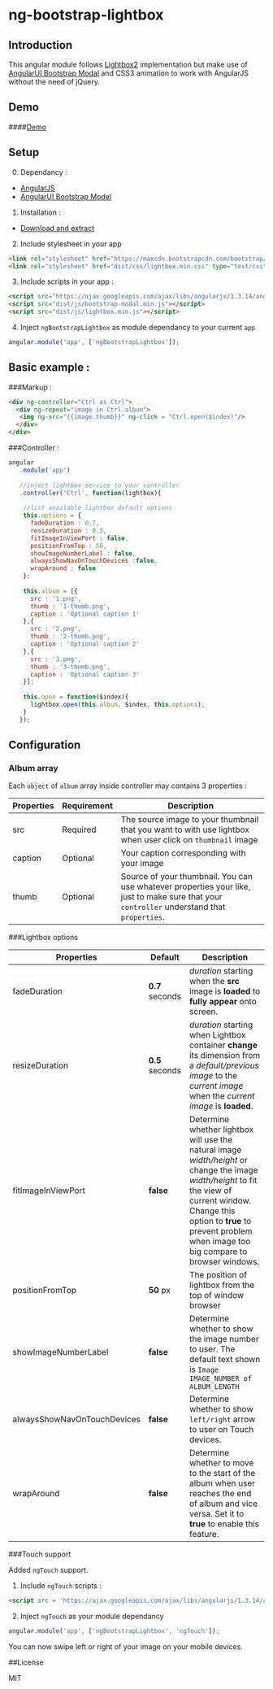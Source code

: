 # ng-bootstrap-lightbox

## Introduction

This angular module follows [Lightbox2](http://lokeshdhakar.com/projects/lightbox2/) implementation but make use of [AngularUI Bootstrap Modal](http://angular-ui.github.io/bootstrap/#/modal) and CSS3 animation to work with AngularJS without the need of jQuery.

## Demo

####[Demo](http://themyth92.com/project/ng-bootstrap-lightbox/index.html)

## Setup

0. Dependancy :

 - [AngularJS](https://angularjs.org/)
 - [AngularUI Bootstrap Model](http://angular-ui.github.io/bootstrap/#/modal)

1. Installation :

 - [Download and extract](https://github.com/themyth92/ng-bootstrap-lightbox/archive/master.zip)  

2. Include stylesheet in your app

 ```html   
 <link rel="stylesheet" href="https://maxcdn.bootstrapcdn.com/bootstrap/3.3.4/css/bootstrap.min.css" type="text/css"/>
<link rel="stylesheet" href="dist/css/lightbox.min.css" type="text/css">
 ```
 
3. Include scripts in your app : 
 
 ```html
 <script src="https://ajax.googleapis.com/ajax/libs/angularjs/1.3.14/angular.js"> </script>
 <script src="dist/js/bootstrap-modal.min.js"></script>
 <script src="dist/js/lightbox.min.js"></script>
 ```
 
4. Inject `ngBootstrapLightbox` as module dependancy to your current `app`

 ```js
angular.module('app', ['ngBootstrapLightbox']);
 ```

## Basic example : 

###Markup :

```html
<div ng-controller="Ctrl as Ctrl">
  <div ng-repeat="image in Ctrl.album">
   <img ng-src="{{image.thumb}}" ng-click = "Ctrl.open($index)"/>
  </div>
</div>
```

###Controller : 

```js
angular
   .module('app')
   
   //inject lightbox service to your controller
   .controller('Ctrl', function(lightbox){
    
    //list available lightbox default options
    this.options = {
      fadeDuration : 0.7,
      resizeDuration : 0.5,
      fitImageInViewPort : false,
      positionFromTop : 50,  
      showImageNumberLabel : false,
      alwaysShowNavOnTouchDevices :false,
      wrapAround : false
    };
    
    this.album = [{
      src : '1.png',
      thumb : '1-thumb.png',
      caption : 'Optional caption 1'
    },{
      src : '2.png',
      thumb : '2-thumb.png',
      caption : 'Optional caption 2'
    },{
      src : '3.png', 
      thumb : '3-thumb.png',
      caption : 'Optional caption 3'
    }]; 
    
    this.open = function($index){
      lightbox.open(this.album, $index, this.options);
    }
   }); 
```

## Configuration

### Album array

Each `object` of `album` array inside controller may contains 3 properties :

Properties | Requirement | Description
----------|-------------|------------
src | Required | The source image to your thumbnail that you want to with use lightbox when user click on `thumbnail` image
caption | Optional | Your caption corresponding with your image 
thumb | Optional | Source of your thumbnail. You can use whatever properties your like, just to make sure that your `controller` understand that `properties`.

###Lightbox options

Properties | Default | Description
-----------|---------|------------
fadeDuration | **0.7** seconds | *duration* starting when the **src** image is **loaded** to **fully appear** onto screen.
resizeDuration | **0.5** seconds | *duration* starting when Lightbox container  **change** its dimension from a *default/previous image* to the *current image* when the *current image* is **loaded**.
fitImageInViewPort | **false** | Determine whether lightbox will use the natural image *width/height*  or change the image *width/height* to fit the view of current window. Change this option to **true** to prevent problem when image too big compare to browser windows.
positionFromTop | **50** px | The position of lightbox from the top of window browser
showImageNumberLabel | **false** | Determine whether to show the image number to user. The default text shown is `Image IMAGE_NUMBER of ALBUM_LENGTH`
alwaysShowNavOnTouchDevices | **false** | Determine whether to show `left/right` arrow to user on Touch devices.
wrapAround | **false** | Determine whether to move to the start of the album when user reaches the end of album and vice versa. Set it to **true** to enable this feature.

###Touch support

Added `ngTouch` support.

1. Include `ngTouch` scripts :

 ```html
 <script src = 'https://ajax.googleapis.com/ajax/libs/angularjs/1.3.14/angular-touch.js'></script>
 ```
 
2. Inject `ngTouch` as your module dependancy
 ```js
 angular.module('app', ['ngBootstrapLightbox', 'ngTouch']);
 ```

You can now swipe left or right of your image on your mobile devices. 

##License

MIT
